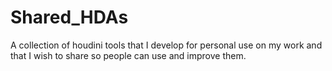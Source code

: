 # Shared_HDAs
A collection of houdini tools that I develop for personal use on my work and that I wish to share 
so people can use and improve them.
